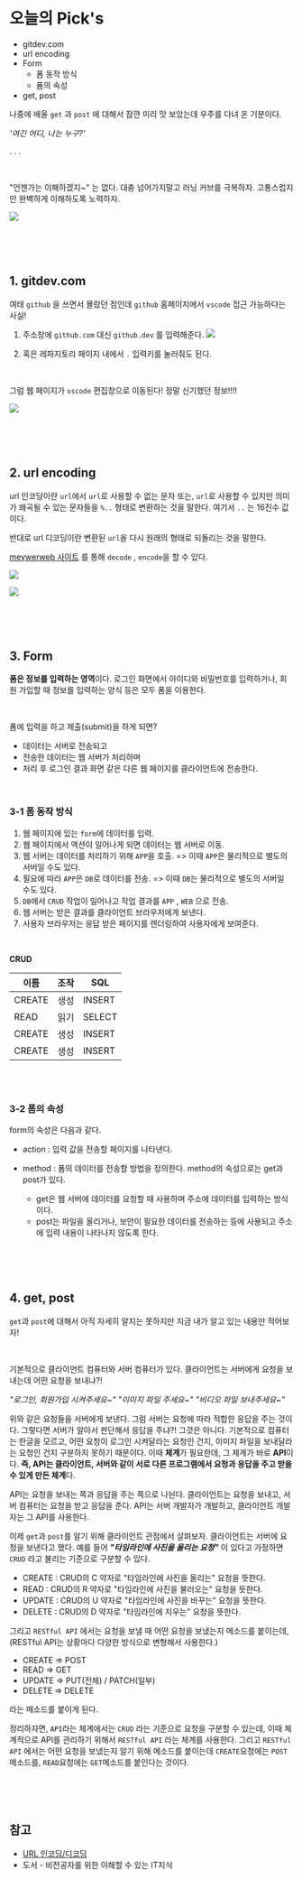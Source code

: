 # 오늘의 Pick's

- gitdev.com
- url encoding
- Form
  - 폼 동작 방식
  - 폼의 속성
- get, post

나중에 배울 `get` 과 `post` 에 대해서 잠깐 미리 맛 보았는데 우주를 다녀 온 기분이다.

_'여긴 어디, 나는 누구?'_

.
.
.

<br>

"언젠가는 이해하겠지~" 는 없다.
대충 넘어가지말고 러닝 커브를 극복하자.
고통스럽지만 완벽하게 이해하도록 노력하자.

![](https://images.velog.io/images/nu11/post/f33ddcde-0cbe-432a-bdb2-f3d5be2563d1/%EC%9C%A0%EB%8D%B0%EB%AF%B8-%EA%B0%95%EC%9D%983.png)

<br><br><br>

## 1. gitdev.com

여태 `github` 을 쓰면서 몰랐던 점인데 `github` 홈페이지에서 `vscode` 접근 가능하다는 사실!

1. 주소창에 `github.com` 대신 `github.dev` 를 입력해준다. ![](https://images.velog.io/images/nu11/post/2246e0c7-9bf7-40d7-8b10-d80db044f8aa/image.png)

2. 혹은 레파지토리 페이지 내에서 `.` 입력키를 눌러줘도 된다.

<br>

그럼 웹 페이지가 `vscode` 편집창으로 이동된다! 정말 신기했던 정보!!!!

![](https://images.velog.io/images/nu11/post/a619b1ff-8f5d-4a01-b753-c576b9000071/image.png)

<br><br><br>

## 2. url encoding

url 인코딩이란 `url`에서 `url`로 사용할 수 없는 문자 또는, `url`로 사용할 수 있지만 의미가 왜곡될 수 있는 문자들을 `%..` 형태로 변환하는 것을 말한다. 여기서 `..` 는 16진수 값이다.

반대로 url 디코딩이란 변환된 `url`을 다시 원래의 형태로 되돌리는 것을 말한다.

[meywerweb 사이트](https://meyerweb.com/eric/tools/dencoder/) 를 통해 `decode` , `encode`을 할 수 있다.

![](https://images.velog.io/images/nu11/post/0dbbf6b6-8e32-4f5c-b284-145c889e2784/image.png)

![](https://images.velog.io/images/nu11/post/85001947-ca18-4609-8057-3333d59902cb/image.png)

<br><br><br>

## 3. Form

**폼은 정보를 입력하는 영역**이다. 로그인 화면에서 아이디와 비밀번호를 입력하거나, 회원 가입할 때 정보를 입력하는 양식 등은 모두 폼을 이용한다.

<br>

폼에 입력을 하고 제출(submit)을 하게 되면?

- 데이터는 서버로 전송되고
- 전송한 데이터는 웹 서버가 처리하며
- 처리 후 로그인 결과 화면 같은 다른 웹 페이지를 클라이언트에 전송한다.

<br>

### 3-1 폼 동작 방식

1. 웹 페이지에 있는 `form`에 데이터를 입력.
2. 웹 페이지에서 액션이 일어나게 되면 데이터는 웹 서버로 이동.
3. 웹 서버는 데이터를 처리하기 위해 `APP`을 호출.
   => 이때 `APP`은 물리적으로 별도의 서버일 수도 있다.
4. 필요에 따라 `APP`은 `DB`로 데이터를 전송.
   => 이때 `DB`는 물리적으로 별도의 서버일 수도 있다.
5. `DB`에서 `CRUD` 작업이 일어나고 작업 결과를 `APP` , `WEB` 으로 전송.
6. 웹 서버는 받은 결과를 클라이언트 브라우저에게 보낸다.
7. 사용자 브라우저는 응답 받은 페이지를 렌더링하여 사용자에게 보여준다.

<br>

**CRUD**

| 이름   | 조작 | SQL    |
| ------ | ---- | ------ |
| CREATE | 생성 | INSERT |
| READ   | 읽기 | SELECT |
| CREATE | 생성 | INSERT |
| CREATE | 생성 | INSERT |

<br><br>

### 3-2 폼의 속성

form의 속성은 다음과 같다.

- action : 입력 값을 전송할 페이지를 나타낸다.

- method : 폼의 데이터를 전송할 방법을 정의한다. method의 속성으로는 get과 post가 있다.
  - get은 웹 서버에 데이터를 요청할 때 사용하며 주소에 데이터를 입력하는 방식이다.
  - post는 파일을 올리거나, 보안이 필요한 데이터를 전송하는 등에 사용되고 주소에 입력 내용이 나타나지 않도록 한다.

<br><br><br>

## 4. get, post

`get`과 `post`에 대해서 아직 자세히 알지는 못하지만 지금 내가 알고 있는 내용만 적어보자!

<br>

기본적으로 클라이언트 컴퓨터와 서버 컴퓨터가 있다. 클라이언트는 서버에게 요청을 보내는데 어떤 요청을 보내냐?!

_"로그인, 회원가입 시켜주세요~"
"이미지 파일 주세요~"
"비디오 파일 보내주세요~"_

위와 같은 요청들을 서버에게 보낸다. 그럼 서버는 요청에 따라 적합한 응답을 주는 것이다.
그렇다면 서버가 알아서 판단해서 응답을 주냐?! 그것은 아니다.
기본적으로 컴퓨터는 한글을 모르고, 어떤 요청이 로그인 시켜달라는 요청인 건지, 이미지 파일을 보내달라는 요청인 건지 구분하지 못하기 때문이다. 이때 **체계**가 필요한데, 그 체계가 바로 **API**이다. **즉, API는 클라이언트, 서버와 같이 서로 다른 프로그램에서 요청과 응답을 주고 받을 수 있게 만든 체계**다.

API는 요청을 보내는 쪽과 응답을 주는 쪽으로 나뉜다. 클라이언트는 요청을 보내고, 서버 컴퓨터는 요청을 받고 응답을 준다. API는 서버 개발자가 개발하고, 클라이언트 개발자는 그 API를 사용한다.

이제 `get`과 `post`를 알기 위해 클라이언트 관점에서 살펴보자.
클라이언트는 서버에 요청을 보낸다고 했다. 예를 들어 _**"타임라인에 사진을 올리는 요청"**_ 이 있다고 가정하면 `CRUD` 라고 불리는 기준으로 구분할 수 있다.

- CREATE : CRUD의 C 약자로 "타임라인에 사진을 올리는" 요청을 뜻한다.
- READ : CRUD의 R 약자로 "타임라인에 사진을 불러오는" 요청을 뜻한다.
- UPDATE : CRUD의 U 약자로 "타임라인에 사진을 바꾸는" 요청을 뜻한다.
- DELETE : CRUD의 D 약자로 "타임라인에 지우는" 요청을 뜻한다.

그리고 `RESTful API` 에서는 요청을 보낼 때 어떤 요청을 보냈는지 메소드를 붙이는데,
(RESTful API는 상황마다 다양한 방식으로 변형해서 사용한다.)

- CREATE => POST
- READ => GET
- UPDATE => PUT(전체) / PATCH(일부)
- DELETE => DELETE

라는 메소드를 붙이게 된다.

정리하자면, `API`라는 체계에서는 `CRUD` 라는 기준으로 요청을 구분할 수 있는데, 이때 체계적으로 API를 관리하기 위해서 `RESTful API` 라는 체계를 사용한다. 그리고 `RESTful API` 에서는 어떤 요청을 보냈는지 알기 위해 메소드를 붙이는데 `CREATE`요청에는 `POST`메소드를, `READ`요청에는 `GET`메소드를 붙인다는 것이다.

<br><br><br>

## 참고

- [URL 인코딩/디코딩](https://it-eldorado.tistory.com/143)
- 도서 - 비전공자를 위한 이해할 수 있는 IT지식
